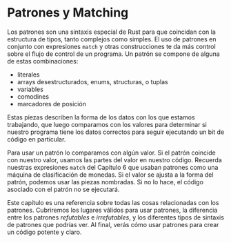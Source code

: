 # Patrones y Matching

Los patrones son una sintaxis especial de Rust para que coincidan con la estructura de
tipos, tanto complejos como simples. El uso de patrones en conjunto con expresiones 
`match` y otras construcciones te da más control sobre el flujo de control 
de un programa. Un patrón se compone de alguna de estas combinaciones:

- literales
- arrays desestructurados, enums, structuras, o tuplas
- variables
- comodines
- marcadores de posición

Estas piezas describen la forma de los datos con los que estamos trabajando, que luego
comparamos con los valores para determinar si nuestro programa tiene los datos correctos para
seguir ejecutando un bit de código en particular.

<!-- I think we need a concise description of what we use patterns for here,
what they provide the programmer. Hopefully you can see what I've trying to do,
above! But I think you'll agree it's not quite right, can you have a whack, try
to give the reader that explanation? -->
<!-- We tweaked the wording a bit, how's this? /Carol -->

Para usar un patrón lo comparamos con algún valor. Si el patrón coincide con nuestro valor, 
usamos las partes del valor en nuestro código. Recuerda nuestras expresiones `match` del Capítulo
6 que usaban patrones como una máquina de clasificación de monedas. Si el valor se ajusta a la forma
del patrón, podemos usar las piezas nombradas. Si no lo hace, el código asociado
con el patrón no se ejecutará.

Este capítulo es una referencia sobre todas las cosas relacionadas con los patrones. Cubriremos los 
lugares válidos para usar patrones, la diferencia entre los patrones *refutables* e
*irrefutables*, y los diferentes tipos de sintaxis de patrones que 
podrías ver. Al final, verás cómo usar patrones para crear un código 
potente y claro.
